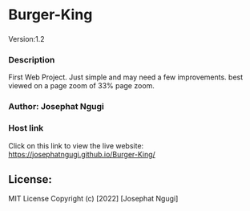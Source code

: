 # Burger-King
 ### 
 Version:1.2
### Description 
First Web Project. Just simple and may need a few improvements.
best viewed on a page zoom of 33% page zoom.
### Author: Josephat Ngugi
### Host link
Click on this link to view the live website: https://josephatngugi.github.io/Burger-King/
## License:
MIT License 
Copyright (c) [2022] [Josephat Ngugi]